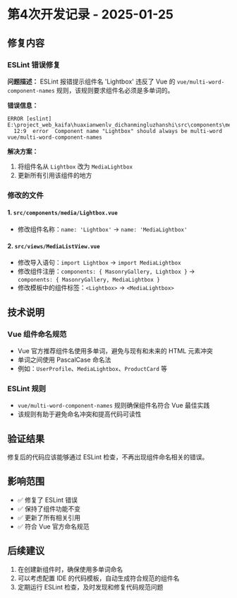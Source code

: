 # 第4次开发记录 - 2025-01-25

## 修复内容

### ESLint 错误修复

**问题描述：**
ESLint 报错提示组件名 'Lightbox' 违反了 Vue 的 `vue/multi-word-component-names` 规则，该规则要求组件名必须是多单词的。

**错误信息：**
```
ERROR [eslint] 
E:\project_web_kaifa\huaxianwenlv_dichanmingluzhanshi\src\components\media\Lightbox.vue 
  12:9  error  Component name "Lightbox" should always be multi-word  vue/multi-word-component-names
```

**解决方案：**
1. 将组件名从 `Lightbox` 改为 `MediaLightbox`
2. 更新所有引用该组件的地方

### 修改的文件

#### 1. `src/components/media/Lightbox.vue`
- 修改组件名称：`name: 'Lightbox'` → `name: 'MediaLightbox'`

#### 2. `src/views/MediaListView.vue`
- 修改导入语句：`import Lightbox` → `import MediaLightbox`
- 修改组件注册：`components: { MasonryGallery, Lightbox }` → `components: { MasonryGallery, MediaLightbox }`
- 修改模板中的组件标签：`<Lightbox>` → `<MediaLightbox>`

## 技术说明

### Vue 组件命名规范
- Vue 官方推荐组件名使用多单词，避免与现有和未来的 HTML 元素冲突
- 单词之间使用 PascalCase 命名法
- 例如：`UserProfile`、`MediaLightbox`、`ProductCard` 等

### ESLint 规则
- `vue/multi-word-component-names` 规则确保组件名符合 Vue 最佳实践
- 该规则有助于避免命名冲突和提高代码可读性

## 验证结果

修复后的代码应该能够通过 ESLint 检查，不再出现组件命名相关的错误。

## 影响范围

- ✅ 修复了 ESLint 错误
- ✅ 保持了组件功能不变
- ✅ 更新了所有相关引用
- ✅ 符合 Vue 官方命名规范

## 后续建议

1. 在创建新组件时，确保使用多单词命名
2. 可以考虑配置 IDE 的代码模板，自动生成符合规范的组件名
3. 定期运行 ESLint 检查，及时发现和修复代码规范问题